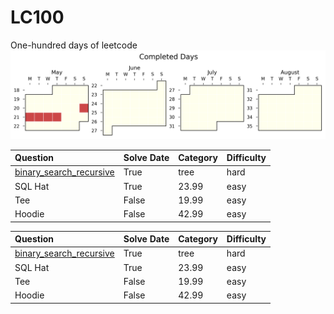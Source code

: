 # LC100
One-hundred days of leetcode
![sebas's progress xD)](./auto_assets/plot.png)

| Question                                                                    | Solve Date | Category | Difficulty |
| :-------------------------------------------------------------------------------------- | :------ | :---- |:---- |
| [binary_search_recursive](./questions/binary_search/easy/binary_search_recursive.py) |   True   | tree | hard    |
| SQL Hat           |   True   | 23.99 |   easy  |
| Tee     |  False   | 19.99 | easy    |
|  Hoodie |  False   | 42.99 | easy    |

| Question                                                                 | Solve Date | Category | Difficulty |
|:------------------------------------------------------------------------|:-----------|:---------|:------------|
| [binary_search_recursive](./questions/binary_search/easy/binary_search_recursive.py) | True       | tree     | hard        |
| SQL Hat                                                                 | True       | 23.99    | easy        |
| Tee                                                                     | False      | 19.99    | easy        |
| Hoodie                                                                  | False      | 42.99    | easy        |
